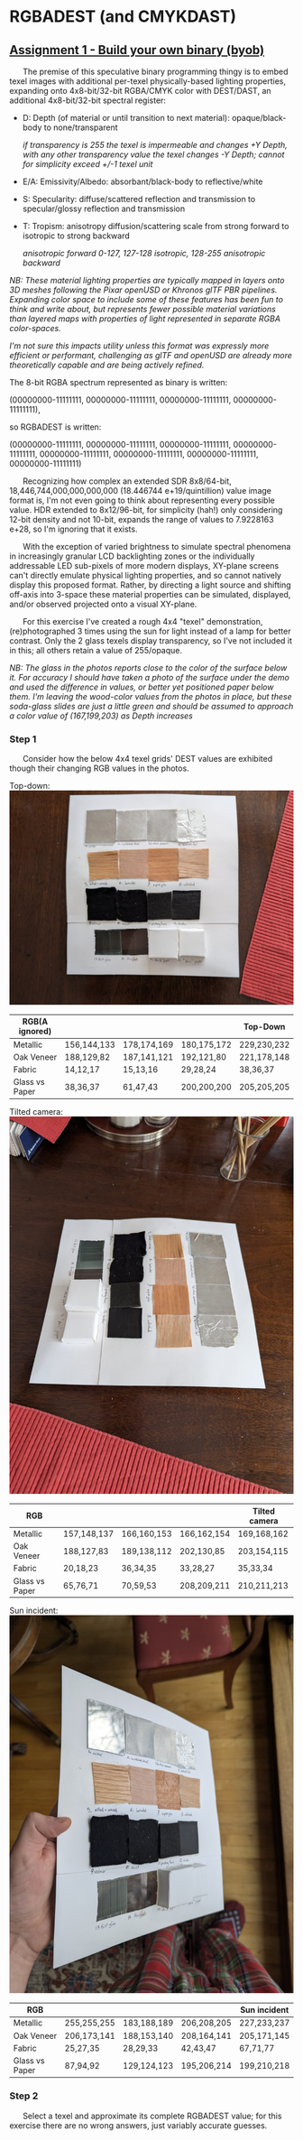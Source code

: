 # RGBADEST (and CMYKDAST)
## [Assignment 1 - Build your own binary (byob)](https://github.com/charlieroberts/imgd-5010-s24/blob/main/assignment1-binary.md)

&nbsp;&nbsp;&nbsp;&nbsp;&nbsp;&nbsp;The premise of this speculative binary programming thingy is to embed texel images with additional per-texel physically-based lighting properties, expanding onto 4x8-bit/32-bit RGBA/CMYK color with DEST/DAST, an additional 4x8-bit/32-bit spectral register: 
- D: Depth (of material or until transition to next material): opaque/black-body to none/transparent

  *if transparency is 255 the texel is impermeable and changes +Y Depth, with any other transparency value the texel changes -Y Depth; cannot for simplicity exceed +/-1 texel unit*
- E/A: Emissivity/Albedo: absorbant/black-body to reflective/white

- S: Specularity: diffuse/scattered reflection and transmission to specular/glossy reflection and transmission

- T: Tropism: anisotropy diffusion/scattering scale from strong forward to isotropic to strong backward

  *anisotropic forward 0-127, 127-128 isotropic, 128-255 anisotropic backward*
  
*NB: These material lighting properties are typically mapped in layers onto 3D meshes following the Pixar openUSD or Khronos glTF PBR pipelines. Expanding color space to include some of these features has been fun to think and write about, but represents fewer possible material variations than layered maps with properties of light represented in separate RGBA color-spaces.*

*I'm not sure this impacts utility unless this format was expressly more efficient or performant, challenging as glTF and openUSD are already more theoretically capable and are being actively refined.*

The 8-bit RGBA spectrum represented as binary is written:

 (00000000-11111111, 00000000-11111111, 00000000-11111111, 00000000-11111111),

so RGBADEST is written:

 (00000000-11111111, 00000000-11111111, 00000000-11111111, 00000000-11111111, 00000000-11111111, 00000000-11111111, 00000000-11111111, 00000000-11111111)

&nbsp;&nbsp;&nbsp;&nbsp;&nbsp;&nbsp;Recognizing how complex an extended SDR 8x8/64-bit, 18,446,744,000,000,000,000 (18.446744 e+19/quintillion) value image format is, I'm not even going to think about representing every possible value. HDR extended to 8x12/96-bit, for simplicity (hah!) only considering 12-bit density and not 10-bit, expands the range of values to 7.9228163 e+28, so I'm ignoring that it exists. 

&nbsp;&nbsp;&nbsp;&nbsp;&nbsp;&nbsp;With the exception of varied brightness to simulate spectral phenomena in increasingly granular LCD backlighting zones or the individually addressable LED sub-pixels of more modern displays, XY-plane screens can't directly emulate physical lighting properties, and so cannot natively display this proposed format. Rather, by directing a light source and shifting off-axis into 3-space these material properties can be simulated, displayed, and/or observed projected onto a visual XY-plane. 

&nbsp;&nbsp;&nbsp;&nbsp;&nbsp;&nbsp;For this exercise I've created a rough 4x4 "texel" demonstration, (re)photographed 3 times using the sun for light instead of a lamp for better contrast. Only the 2 glass texels display transparency, so I've not included it in this; all others retain a value of 255/opaque. 
  
*NB: The glass in the photos reports close to the color of the surface below it. For accuracy I should have taken a photo of the surface under the demo and used the difference in values, or better yet positioned paper below them. I'm leaving the wood-color values from the photos in place, but these soda-glass slides are just a little green and should be assumed to approach a color value of (167,199,203) as Depth increases*

### Step 1

&nbsp;&nbsp;&nbsp;&nbsp;&nbsp;&nbsp;Consider how the below 4x4 texel grids' DEST values are exhibited though their changing RGB values in the photos.

Top-down:
![Top-Down](https://github.com/Wazbaz-the-Weary/Peter_L._Griffiths_Documentation/blob/main/PXL_20250121_190302056.RAW-01.COVER.jpg?raw=true)

| RGB(A ignored) |             |             |             | Top-Down    |
|----------------|-------------|-------------|-------------|-------------|
| Metallic       | 156,144,133 | 178,174,169 | 180,175,172 | 229,230,232 |
| Oak Veneer     | 188,129,82  | 187,141,121 | 192,121,80  | 221,178,148 |
| Fabric         | 14,12,17    | 15,13,16    | 29,28,24    | 38,36,37    |
| Glass vs Paper | 38,36,37    | 61,47,43    | 200,200,200 | 205,205,205 |

Tilted camera:
![Tilted Camera](https://github.com/Wazbaz-the-Weary/Peter_L._Griffiths_Documentation/blob/main/PXL_20250121_190306477.RAW-01.COVER.jpg?raw=true)

| RGB            |             |             |             | Tilted camera|
|----------------|-------------|-------------|-------------|-------------|
| Metallic       | 157,148,137 | 166,160,153 | 166,162,154 | 169,168,162 |
| Oak Veneer     | 188,127,83  | 189,138,112 | 202,130,85  | 203,154,115 |
| Fabric         | 20,18,23    | 36,34,35    | 33,28,27    | 35,33,34    |
| Glass vs Paper | 65,76,71    | 70,59,53    | 208,209,211 | 210,211,213 |

Sun incident:
![Sun Incident](https://github.com/Wazbaz-the-Weary/Peter_L._Griffiths_Documentation/blob/main/PXL_20250121_190440025.RAW-01.COVER.jpg?raw=true)

| RGB            |             |             |             | Sun incident |
|----------------|-------------|-------------|-------------|--------------|
| Metallic       | 255,255,255 | 183,188,189 | 206,208,205 | 227,233,237  |
| Oak Veneer     | 206,173,141 | 188,153,140 | 208,164,141 | 205,171,145  |
| Fabric         | 25,27,35    | 28,29,33    | 42,43,47    | 67,71,77     |
| Glass vs Paper | 87,94,92    | 129,124,123 | 195,206,214 | 199,210,218  |

### Step 2

&nbsp;&nbsp;&nbsp;&nbsp;&nbsp;&nbsp;Select a texel and approximate its complete RGBADEST value; for this exercise there are no wrong answers, just variably accurate guesses.
